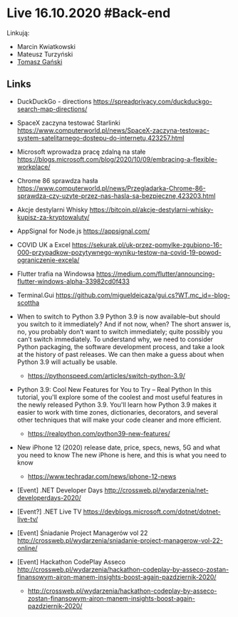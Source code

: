 # Live 16.10.2020 #Back-end

Linkują:

- Marcin Kwiatkowski
- Mateusz Turzyński
- [Tomasz Gański](https://www.linkedin.com/in/tomaszganski)

## Links

- DuckDuckGo - directions
  https://spreadprivacy.com/duckduckgo-search-map-directions/

- SpaceX zaczyna testować Starlinki
  https://www.computerworld.pl/news/SpaceX-zaczyna-testowac-system-satelitarnego-dostepu-do-internetu,423257.html

- Microsoft wprowadza pracę zdalną na stałe
  https://blogs.microsoft.com/blog/2020/10/09/embracing-a-flexible-workplace/

- Chrome 86 sprawdza hasła
  https://www.computerworld.pl/news/Przegladarka-Chrome-86-sprawdza-czy-uzyte-przez-nas-hasla-sa-bezpieczne,423203.html

- Akcje destylarni Whisky
  https://bitcoin.pl/akcje-destylarni-whisky-kupisz-za-kryptowaluty/

- AppSignal for Node.js
  https://appsignal.com/

- COVID UK a Excel
  https://sekurak.pl/uk-przez-pomylke-zgubiono-16-000-przypadkow-pozytywnego-wyniku-testow-na-covid-19-powod-ograniczenie-excela/

- Flutter trafia na Windowsa
  https://medium.com/flutter/announcing-flutter-windows-alpha-33982cd0f433

- Terminal.Gui
  https://github.com/migueldeicaza/gui.cs?WT.mc_id=-blog-scottha

- When to switch to Python 3.9
  Python 3.9 is now available–but should you switch to it immediately? And if not now, when? The short answer is, no, you probably don’t want to switch immediately; quite possibly you can’t switch immediately. To understand why, we need to consider Python packaging, the software development process, and take a look at the history of past releases. We can then make a guess about when Python 3.9 will actually be usable.

  - https://pythonspeed.com/articles/switch-python-3.9/

- Python 3.9: Cool New Features for You to Try – Real Python
  In this tutorial, you'll explore some of the coolest and most useful features in the newly released Python 3.9. You'll learn how Python 3.9 makes it easier to work with time zones, dictionaries, decorators, and several other techniques that will make your code cleaner and more efficient.

  - https://realpython.com/python39-new-features/

- New iPhone 12 (2020) release date, price, specs, news, 5G and what you need to know
  The new iPhone is here, and this is what you need to know

  - https://www.techradar.com/news/iphone-12-news

- [Event] .NET Developer Days
  http://crossweb.pl/wydarzenia/net-developerdays-2020/

- [Event?] .NET Live TV
  https://devblogs.microsoft.com/dotnet/dotnet-live-tv/

- [Event] Śniadanie Project Managerów vol 22
  http://crossweb.pl/wydarzenia/sniadanie-project-managerow-vol-22-online/

- [Event] Hackathon CodePlay Asseco
  http://crossweb.pl/wydarzenia/hackathon-codeplay-by-asseco-zostan-finansowym-airon-manem-insights-boost-again-pazdziernik-2020/

  - http://crossweb.pl/wydarzenia/hackathon-codeplay-by-asseco-zostan-finansowym-airon-manem-insights-boost-again-pazdziernik-2020/
